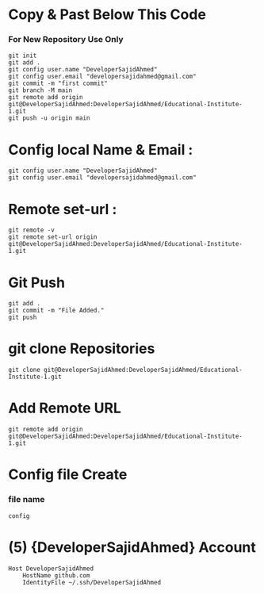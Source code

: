 # Copy & Past Below This Code
### For New Repository Use Only
```shell
git init
git add .
git config user.name "DeveloperSajidAhmed"
git config user.email "developersajidahmed@gmail.com"
git commit -m "first commit"
git branch -M main
git remote add origin git@DeveloperSajidAhmed:DeveloperSajidAhmed/Educational-Institute-1.git
git push -u origin main
```

# Config local Name & Email :
```shell
git config user.name "DeveloperSajidAhmed"
git config user.email "developersajidahmed@gmail.com"
```

# Remote set-url :
```shell
git remote -v
git remote set-url origin git@DeveloperSajidAhmed:DeveloperSajidAhmed/Educational-Institute-1.git
```

# Git Push
```shell
git add .
git commit -m "File Added."
git push
```

# git clone Repositories
```shell
git clone git@DeveloperSajidAhmed:DeveloperSajidAhmed/Educational-Institute-1.git
```
# Add Remote URL
```shell
git remote add origin git@DeveloperSajidAhmed:DeveloperSajidAhmed/Educational-Institute-1.git
```

# Config file Create
### file name 
```shell
config
```
# (5) {DeveloperSajidAhmed} Account
```shell
Host DeveloperSajidAhmed
    HostName github.com
    IdentityFile ~/.ssh/DeveloperSajidAhmed
```